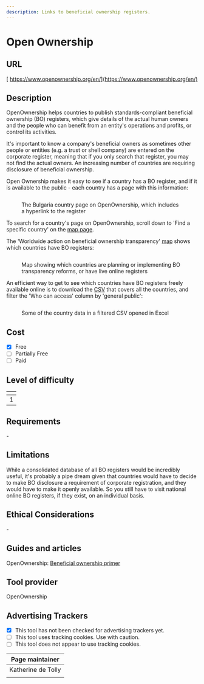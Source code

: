 ```yaml
---
description: Links to beneficial ownership registers.
---
```


# Open Ownership

## URL

[ https://www.openownership.org/en/](https://www.openownership.org/en/)

## Description

OpenOwnership helps countries to publish standards-compliant beneficial ownership (BO) registers, which give details of the actual human owners and the people who can benefit from an entity's operations and profits, or control its activities.

It's important to know a company's beneficial owners as sometimes other people or entities (e.g. a trust or shell company) are entered on the corporate register, meaning that if you only search that register, you may not find the actual owners. An increasing number of countries are requiring disclosure of beneficial ownership.

Open Ownership makes it easy to see if a country has a BO register, and if it is available to the public - each country has a page with this information:

<figure><img src=".gitbook/assets/Screenshot 2024-10-21 at 11.54.16.png" alt=""><figcaption><p>The Bulgaria country page on OpenOwnership, which includes a hyperlink to the register</p></figcaption></figure>

To search for a country's page on OpenOwnership, scroll down to 'Find a specific country' on the [map page](https://www.openownership.org/en/map/).

The 'Worldwide action on beneficial ownership transparency' [map](https://www.openownership.org/en/map/) shows which countries have BO registers:

<figure><img src=".gitbook/assets/Screenshot 2024-10-21 at 11.48.58.png" alt=""><figcaption><p>Map showing which countries are planning or implementing BO transparency reforms, or have live online registers</p></figcaption></figure>

An efficient way to get to see which countries have BO registers freely available online is to download the [CSV](https://www.openownership.org/en/map/oo_all_country_data.csv) that covers all the countries, and filter the 'Who can access' column by 'general public':&#x20;

<figure><img src=".gitbook/assets/Screenshot 2024-10-21 at 12.00.23.png" alt=""><figcaption><p>Some of the country data in a filtered CSV opened in Excel</p></figcaption></figure>

## Cost

* [x] Free
* [ ] Partially Free
* [ ] Paid

## Level of difficulty

<table><thead><tr><th data-type="rating" data-max="5"></th></tr></thead><tbody><tr><td>1</td></tr></tbody></table>

## Requirements

\-

## Limitations

While a consolidated database of all BO registers would be incredibly useful, it's probably a pipe dream given that countries would have to decide to make BO disclosure a requirement of corporate registration, and they would have to make it openly available. So you still have to visit national online BO registers, if they exist, on an individual basis.

## Ethical Considerations

\-

## Guides and articles

OpenOwnership: [Beneficial ownership primer](https://www.openownership.org/en/about/what-is-beneficial-ownership-transparency/)

## Tool provider

OpenOwnership

## Advertising Trackers

* [x] This tool has not been checked for advertising trackers yet.
* [ ] This tool uses tracking cookies. Use with caution.
* [ ] This tool does not appear to use tracking cookies.

| Page maintainer    |
| ------------------ |
| Katherine de Tolly |
|                    |

